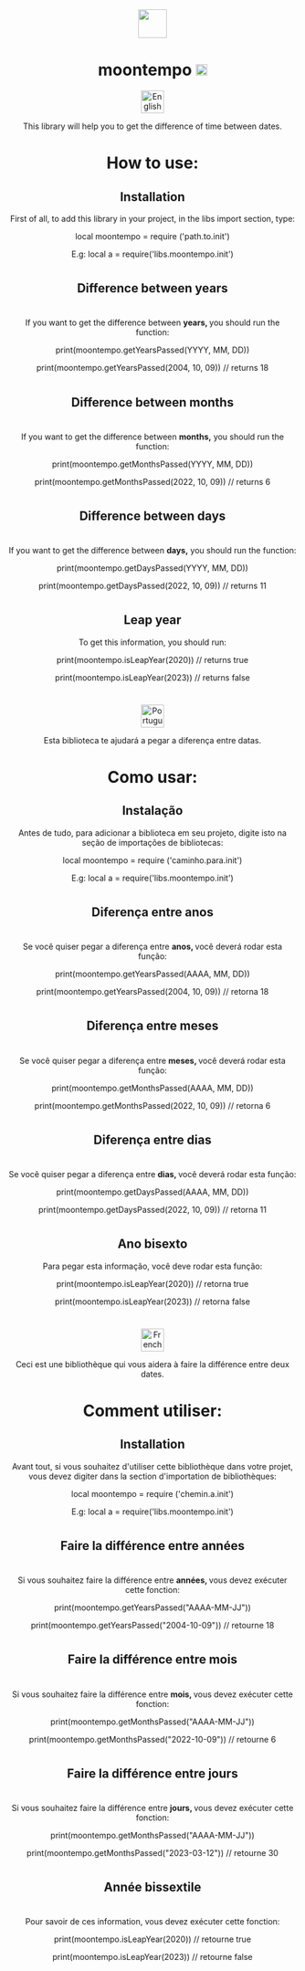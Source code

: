 <div align="center">

<img src="https://cdn.discordapp.com/attachments/1049058606181535795/1095451352378908782/moontempo_logo.png" width="50">

# moontempo <img src="https://creazilla-store.fra1.digitaloceanspaces.com/icons/3259762/lua-icon-sm.png" alt="Lua" width="20">

<img src="https://cdn-icons-png.flaticon.com/512/8281/8281549.png" alt="English" width="40">

<p>This library will help you to get the difference of time between dates.</p>

# How to use:

## Installation

<p>First of all, to add this library in your project, in the libs import section, type:</p>
<p>local moontempo = require ('path.to.init')</ṕ>
<p>E.g: local a = require('libs.moontempo.init')</p>

#

## Difference between years

#

<p>If you want to get the difference between <strong>years, </strong> you should run the function:</p>
<p>print(moontempo.getYearsPassed(YYYY, MM, DD))</p>
<p>print(moontempo.getYearsPassed(2004, 10, 09)) // returns 18 </p>

#

## Difference between months

#

<p>If you want to get the difference between <strong>months,</strong> you should run the function:</p>
<p>print(moontempo.getMonthsPassed(YYYY, MM, DD))</p>
<p>print(moontempo.getMonthsPassed(2022, 10, 09)) // returns 6 </p>

#

## Difference between days

#

<p>If you want to get the difference between <strong>days,</strong> you should run the function:</p>
<p>print(moontempo.getDaysPassed(YYYY, MM, DD))</p>
<p>print(moontempo.getDaysPassed(2022, 10, 09)) // returns 11 </p>

#

## Leap year

<p>To get this information, you should run:</p>
<p>print(moontempo.isLeapYear(2020)) // returns true</p>
<p>print(moontempo.isLeapYear(2023)) // returns false</p>

#

<img src="https://cdn-icons-png.flaticon.com/512/4087/4087479.png" alt="Portuguese" width="40">

<p>Esta biblioteca te ajudará a pegar a diferença entre datas.</p>

# Como usar:

## Instalação

<p>Antes de tudo, para adicionar a biblioteca em seu projeto, digite isto na seção de importações de bibliotecas:</p>

<p>local moontempo = require ('caminho.para.init')</ṕ>
<p>E.g: local a = require('libs.moontempo.init')</p>

#

## Diferença entre anos

#

<p>Se você quiser pegar a diferença entre <strong>anos, </strong> você deverá rodar esta função:</p>
<p>print(moontempo.getYearsPassed(AAAA, MM, DD))</p>
<p>print(moontempo.getYearsPassed(2004, 10, 09)) // retorna 18 </p>

#

## Diferença entre meses

#

<p>Se você quiser pegar a diferença entre <strong>meses, </strong> você deverá rodar esta função:</p>
<p>print(moontempo.getMonthsPassed(AAAA, MM, DD))</p>
<p>print(moontempo.getMonthsPassed(2022, 10, 09)) // retorna 6 </p>

#

## Diferença entre dias

#

<p>Se você quiser pegar a diferença entre <strong>dias, </strong> você deverá rodar esta função:</p>
<p>print(moontempo.getDaysPassed(AAAA, MM, DD))</p>
<p>print(moontempo.getDaysPassed(2022, 10, 09)) // retorna 11 </p>

#

## Ano bisexto

<p>Para pegar esta informação, você deve rodar esta função:</p>
<p>print(moontempo.isLeapYear(2020)) // retorna true</p>
<p>print(moontempo.isLeapYear(2023)) // retorna false</p>

#

<img src="https://cdn-icons-png.flaticon.com/512/330/330490.png" alt="French" width="40">

<p>Ceci est une bibliothèque qui vous aidera à faire la différence entre deux dates.</p>

# Comment utiliser:

## Installation

<p>Avant tout, si vous souhaitez d'utiliser cette bibliothèque dans votre projet, vous devez digiter dans la section d'importation de bibliothèques:</p>

<p>local moontempo = require ('chemin.a.init')</ṕ>
<p>E.g: local a = require('libs.moontempo.init')</p>

#

## Faire la différence entre années

#

<p>Si vous souhaitez faire la différence entre <strong>années, </strong>vous devez exécuter cette fonction:</p> 
<p>print(moontempo.getYearsPassed("AAAA-MM-JJ"))</p>
<p>print(moontempo.getYearsPassed("2004-10-09")) // retourne 18 </p>

#

## Faire la différence entre mois

#

<p>Si vous souhaitez faire la différence entre <strong>mois, </strong>vous devez exécuter cette fonction:</p>
<p>print(moontempo.getMonthsPassed("AAAA-MM-JJ"))</p>
<p>print(moontempo.getMonthsPassed("2022-10-09")) // retourne 6 </p>
  
#
## Faire la différence entre jours
#

<p>Si vous souhaitez faire la différence entre <strong>jours, </strong>vous devez exécuter cette fonction:</p>
<p>print(moontempo.getMonthsPassed("AAAA-MM-JJ"))</p>
<p>print(moontempo.getMonthsPassed("2023-03-12")) // retourne 30 </p>

#

## Année bissextile

#

<p>Pour savoir de ces information, vous devez exécuter cette fonction:</p>
<p>print(moontempo.isLeapYear(2020)) // retourne true</p>
<p>print(moontempo.isLeapYear(2023)) // retourne false</p>

#

</div>
